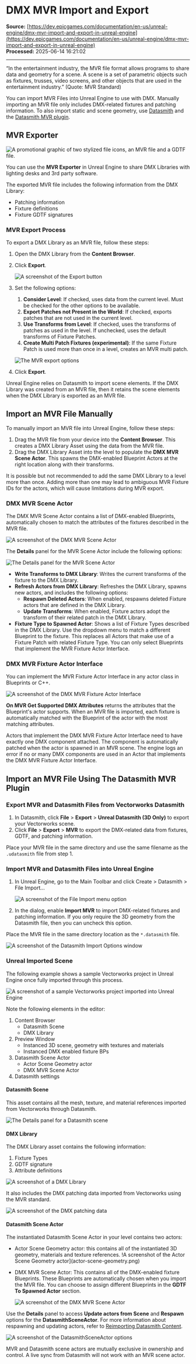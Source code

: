 # DMX MVR Import and Export

**Source:** [https://dev.epicgames.com/documentation/en-us/unreal-engine/dmx-mvr-import-and-export-in-unreal-engine](https://dev.epicgames.com/documentation/en-us/unreal-engine/dmx-mvr-import-and-export-in-unreal-engine)  
**Processed:** 2025-06-14 16:21:02

---

“In the entertainment industry, the MVR file format allows programs to share data and geometry for a scene. A scene is a set of parametric objects such as fixtures, trusses, video screens, and other objects that are used in the entertainment industry.” (Quote: MVR Standard)

You can import MVR Files into Unreal Engine to use with DMX. Manually importing an MVR file only includes DMX-related fixtures and patching information. To also import static and scene geometry, use [Datasmith](/documentation/en-us/unreal-engine/datasmith-plugins-for-unreal-engine) and the [Datasmith MVR plugin](/documentation/en-us/unreal-engine/dmx-mvr-import-and-export-in-unreal-engine#importanmvrfileusingthedatasmithmvrplugin).

## MVR Exporter

![A promotional graphic of two stylized file icons, an MVR file and a GDTF file.](https://d1iv7db44yhgxn.cloudfront.net/documentation/images/d11e65f0-b2bb-4189-8fbf-323dfb26bd08/mvr-exporter.png)

You can use the **MVR Exporter** in Unreal Engine to share DMX Libraries with lighting desks and 3rd party software.

The exported MVR file includes the following information from the DMX Library:

-   Patching information
-   Fixture definitions
-   Fixture GDTF signatures

### MVR Export Process

To export a DMX Library as an MVR file, follow these steps:

1.  Open the DMX Library from the **Content Browser**.
2.  Click **Export**.
    
    ![A screenshot of the Export button](https://d1iv7db44yhgxn.cloudfront.net/documentation/images/7dc045d4-7f13-497d-b2ea-39483f228b76/mvr-export-button.png)
3.  Set the following options:
    
    1.  **Consider Level**: If checked, uses data from the current level. Must be checked for the other options to be available.
    2.  **Export Patches not Present in the World**: If checked, exports patches that are not used in the current level.
    3.  **Use Transforms from Level**: If checked, uses the transforms of patches as used in the level. If unchecked, uses the default transforms of Fixture Patches.
    4.  **Create Multi Patch Fixtures (experimental)**: If the same Fixture Patch is used more than once in a level, creates an MVR multi patch.
    
    ![The MVR export options](https://d1iv7db44yhgxn.cloudfront.net/documentation/images/57f94369-50be-4c89-ac38-05ff8a5217db/mvr-export-options.png)
4.  Click **Export**.

Unreal Engine relies on Datasmith to import scene elements. If the DMX Library was created from an MVR file, then it retains the scene elements when the DMX Library is exported as an MVR file.

## Import an MVR File Manually

To manually import an MVR file into Unreal Engine, follow these steps:

1.  Drag the MVR file from your device into the **Content Browser**. This creates a DMX Library Asset using the data from the MVR file.
2.  Drag the DMX Library Asset into the level to populate the **DMX MVR Scene Actor**. This spawns the DMX-enabled Blueprint Actors at the right location along with their transforms.

It is possible but not recommended to add the same DMX Library to a level more than once. Adding more than one may lead to ambiguous MVR Fixture IDs for the actors, which will cause limitations during MVR export.

### DMX MVR Scene Actor

The DMX MVR Scene Actor contains a list of DMX-enabled Blueprints, automatically chosen to match the attributes of the fixtures described in the MVR file.

![A screenshot of the DMX MVR Scene Actor](https://d1iv7db44yhgxn.cloudfront.net/documentation/images/de9635d4-81c7-4bef-9f3e-cb4bc31d66c5/dmx-mvr-scene-actor.png)

The **Details** panel for the MVR Scene Actor include the following options:

![The Details panel for the MVR Scene Actor](https://d1iv7db44yhgxn.cloudfront.net/documentation/images/0b9683cb-02b8-44e3-8de4-7aa0afaca4ee/mvr-scene-actor-details.png)

-   **Write Transforms to DMX Library**: Writes the current transforms of the fixture to the DMX Library.
-   **Refresh Actors from DMX Library**: Refreshes the DMX Library, spawns new actors, and includes the following options:
    -   **Respawn Deleted Actors**: When enabled, respawns deleted Fixture actors that are defined in the DMX Library.
    -   **Update Transforms**: When enabled, Fixture actors adopt the transform of their related patch in the DMX Library.
-   **Fixture Type to Spawned Actor**: Shows a list of Fixture Types described in the DMX Library. Use the dropdown menu to match a different Blueprint to the fixture. This replaces all Actors that make use of a Fixture Patch with related Fixture Type. You can only select Blueprints that implement the MVR Fixture Actor Interface.

### DMX MVR Fixture Actor Interface

You can implement the MVR Fixture Actor Interface in any actor class in Blueprints or C++.

![A screenshot of the DMX MVR Fixture Actor Interface](https://d1iv7db44yhgxn.cloudfront.net/documentation/images/99e9ee9c-9aa3-4dd0-8549-862d46dd16ce/fixture-actor.png)

**On MVR Get Supported DMX Attributes** returns the attributes that the Blueprint's actor supports. When an MVR file is imported, each fixture is automatically matched with the Blueprint of the actor with the most matching attributes.

Actors that implement the DMX MVR Fixture Actor Interface need to have exactly one DMX component attached. The component is automatically patched when the actor is spawned in an MVR scene. The engine logs an error if no or many DMX components are used in an Actor that implements the DMX MVR Fixture Actor Interface.

## Import an MVR File Using The Datasmith MVR Plugin

### Export MVR and Datasmith Files from Vectorworks Datasmith

1.  In Datasmith, click **File** > **Export** > **Unreal Datasmith (3D Only)** to export your Vectorworks scene.
2.  Click **File** > **Export** > **MVR** to export the DMX-related data from fixtures, GDTF, and patching information.

Place your MVR file in the same directory and use the same filename as the `.udatasmith` file from step 1.

### Import MVR and Datasmith Files into Unreal Engine

1.  In Unreal Engine, go to the Main Toolbar and click Create > Datasmith > File Import…
    
    ![A screenshot of the File Import menu option](https://d1iv7db44yhgxn.cloudfront.net/documentation/images/4e1c7fd3-ba68-4ab1-8646-a3e3221ce07b/import-datasmith-file.png)
2.  In the dialog, enable **Import MVR** to import DMX-related fixtures and patching information. If you only require the 3D geometry from the Datasmith file, then you can uncheck this option.
    

Place the MVR file in the same directory location as the `*.datasmith` file.

![A screenshot of the Datasmith Import Options window](https://d1iv7db44yhgxn.cloudfront.net/documentation/images/dce8fb53-6699-47dc-a338-7a6c63b5d94a/datasmith-import-options.png)

### Unreal Imported Scene

The following example shows a sample Vectorworks project in Unreal Engine once fully imported through this process.

![A screenshot of a sample Vectorworks project imported into Unreal Engine](https://d1iv7db44yhgxn.cloudfront.net/documentation/images/64cd321f-bed0-4dca-98b8-e7fd55b3965d/unreal-imported-scene.png)

Note the following elements in the editor:

1.  Content Browser
    -   Datasmith Scene
    -   DMX Library
2.  Preview Window
    -   Instanced 3D scene, geometry with textures and materials
    -   Instanced DMX enabled fixture BPs
3.  Datasmith Scene Actor
    -   Actor Scene Geometry actor
    -   DMX MVR Scene Actor
4.  Datasmith settings

#### Datasmith Scene

This asset contains all the mesh, texture, and material references imported from Vectorworks through Datasmith.

![The Details panel for a Datasmith scene](https://d1iv7db44yhgxn.cloudfront.net/documentation/images/3930b301-7a93-4264-88c1-b9ab57594e0d/datasmith-scene.png)

#### DMX Library

The DMX Library asset contains the following information:

1.  Fixture Types
2.  GDTF signature
3.  Attribute definitions

![A screenshot of a DMX Library](https://d1iv7db44yhgxn.cloudfront.net/documentation/images/7cf68661-e6e4-4dd2-bf98-5cb0d3b93c5a/dmx-library.png)

It also includes the DMX patching data imported from Vectorworks using the MVR standard.

![A screenshot of the DMX patching data](https://d1iv7db44yhgxn.cloudfront.net/documentation/images/c0e34bb6-2891-40ba-827c-e9c8215134e5/dmx-patching-data.png)

#### Datasmith Scene Actor

The instantiated Datasmith Scene Actor in your level contains two actors:

-   Actor Scene Geometry actor: this contains all of the instantiated 3D geometry, materials and texture references. !A screenshot of the Actor Scene Geometry actor\](actor-scene-geometry.png)
-   DMX MVR Scene Actor: This contains all of the DMX-enabled fixture Blueprints. These Blueprints are automatically chosen when you import the MVR file. You can choose to assign different Blueprints in the **GDTF To Spawned Actor** section.
    
    ![A screenshot of the DMX MVR Scene Actor](dmx-mvr-scene-actor2.png)

Use the **Details** panel to access **Update actors from Scene** and **Respawn** options for the **DatasmithSceneActor**. For more information about respawning and updating actors, refer to [Reimporting Datasmith Content](/documentation/en-us/unreal-engine/datasmith-reimport-workflow-in-unreal-engine).

![A screenshot of the DatasmithSceneActor options](https://d1iv7db44yhgxn.cloudfront.net/documentation/images/177cc43f-9086-4415-80b1-1dd4e2ceff7d/update-actors.png)

MVR and Datasmith scene actors are mutually exclusive in ownership and control. A live sync from Datasmith will not work with an MVR scene actor.